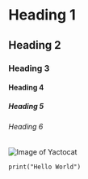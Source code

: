 # Heading 1
## Heading 2
### Heading 3
#### Heading 4
##### Heading 5
###### Heading 6

![Image of Yactocat](https://octodex.github.com/images/yaktocat.png)

```
print("Hello World") 
```
